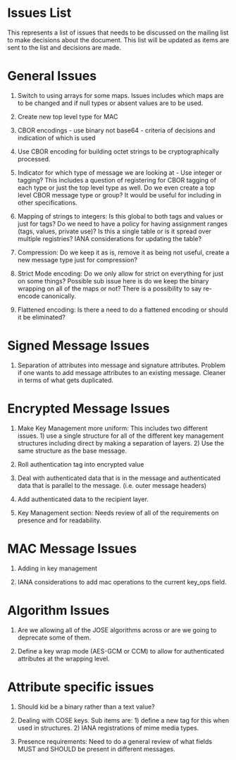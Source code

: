 #  Issues List

This represents a list of issues that needs to be discussed on the mailing list to make decisions about the document.  This list will be updated as items are sent to the list and decisions are made.

#  General Issues

1.  Switch to using arrays for some maps.  Issues includes which maps are to be changed and if null types or absent values are to be used.

2.  Create new top level type for MAC

3.  CBOR encodings - use binary not base64 - criteria of decisions and indication of which is used

4.  Use CBOR encoding for building octet strings to be cryptographically processed.

4.  Indicator for which type of message we are looking at - Use integer or tagging?  This includes a question of registering for CBOR tagging of each type or just the top level type as well.  Do we even create a top level CBOR message type or group?  It would be useful for including in other specifications.


6.  Mapping of strings to integers:  Is this global to both tags and values or just for tags?  Do we need to have a policy for having assignment ranges (tags, values, private use)?  Is this a single table or is it spread over multiple registries?  IANA considerations for updating the table?

1.  Compression:  Do we keep it as is, remove it as being not useful, create a new message type just for compression?

1.  Strict Mode encoding:  Do we only allow for strict on everything for just on some things?  Possible sub issue here is do we keep the binary wrapping on all of the maps or not?  There is a possibility to say re-encode canonically.

1.  Flattened encoding:  Is there a need to do a flattened encoding or should it be eliminated?

#  Signed Message Issues

1.  Separation of attributes into message and signature attributes.  Problem if one wants to add message attributes to an existing message.  Cleaner in terms of what gets duplicated.

#  Encrypted Message Issues

1.  Make Key Management more uniform:  This includes two different issues.  1) use a single structure for all of the different key management structures including direct by making a separation of layers.  2) Use the same structure as the base message.

2.  Roll authentication tag into encrypted value

3.  Deal with authenticated data that is in the message and authenticated data that is parallel to the message.  (i.e. outer message headers)

4.  Add authenticated data to the recipient layer.

5.  Key Management section:  Needs review of all of the requirements on presence and for readability.

#  MAC Message Issues

1.  Adding in key management

2.  IANA considerations to add mac operations to the current key_ops field.

# Algorithm Issues

1.  Are we allowing all of the JOSE algorithms across or are we going to deprecate some of them.

2.  Define a key wrap mode (AES-GCM or CCM) to allow for authenticated attributes at the wrapping level.

# Attribute specific issues

1.  Should kid be a binary rather than a text value?

5.  Dealing with COSE keys. Sub items are: 1) define a new tag for this when used in structures.   2) IANA registrations of mime media types.

1.  Presence requirements:  Need to do a general review of what fields MUST and SHOULD be present in different messages.

